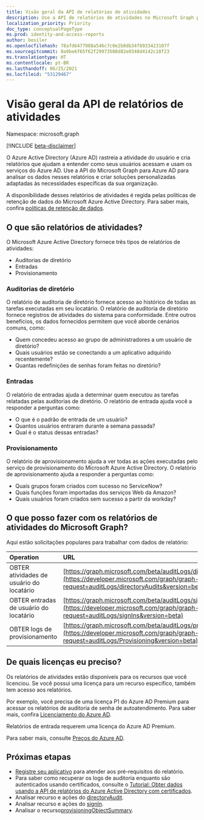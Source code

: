 ```yaml
---
title: Visão geral da API de relatórios de atividades
description: Use a API de relatórios de atividades no Microsoft Graph para acessar os relatórios que o Azure Active Directory cria para ajudar a rastrear a atividade do usuário em um locatário.
localization_priority: Priority
doc_type: conceptualPageType
ms.prod: identity-and-access-reports
author: besiler
ms.openlocfilehash: 78afd6477988a546c7c0e2b8db34f8933423107f
ms.sourcegitcommit: 8a9be6f65f62f29973508d82e0348d4142c18f23
ms.translationtype: HT
ms.contentlocale: pt-BR
ms.lasthandoff: 06/25/2021
ms.locfileid: "53129467"
---
```

# <a name="activity-reports-api-overview"></a>Visão geral da API de relatórios de atividades

Namespace: microsoft.graph

[!INCLUDE [beta-disclaimer](../../includes/beta-disclaimer.md)]

O Azure Active Directory (Azure AD) rastreia a atividade do usuário e cria relatórios que ajudam a entender como seus usuários acessam e usam os serviços do Azure AD. Use a API do Microsoft Graph para Azure AD para analisar os dados nesses relatórios e criar soluções personalizadas adaptadas às necessidades específicas da sua organização.

A disponibilidade desses relatórios de atividades é regida pelas políticas de retenção de dados do Microsoft Azure Active Directory. Para saber mais, confira [políticas de retenção de dados](https://docs.microsoft.com/azure/active-directory/reports-monitoring/reference-reports-data-retention#how-long-does-azure-ad-store-the-data).

## <a name="what-are-activity-reports"></a>O que são relatórios de atividades?

O Microsoft Azure Active Directory fornece três tipos de relatórios de atividades:

- Auditorias de diretório 
- Entradas
- Provisionamento

### <a name="directory-audits"></a>Auditorias de diretório

O relatório de auditoria de diretório fornece acesso ao histórico de todas as tarefas executadas em seu locatário. O relatório de auditoria de diretório fornece registros de atividades do sistema para conformidade. Entre outros benefícios, os dados fornecidos permitem que você aborde cenários comuns, como:

- Quem concedeu acesso ao grupo de administradores a um usuário de diretório?
- Quais usuários estão se conectando a um aplicativo adquirido recentemente?
- Quantas redefinições de senhas foram feitas no diretório?

### <a name="sign-ins"></a>Entradas

O relatório de entradas ajuda a determinar quem executou as tarefas relatadas pelas auditorias de diretório. O relatório de entrada ajuda você a responder a perguntas como:

- O que é o padrão de entrada de um usuário?
- Quantos usuários entraram durante a semana passada?
- Qual é o status dessas entradas?

### <a name="provisioning"></a>Provisionamento

O relatório de aprovisionamento ajuda a ver todas as ações executadas pelo serviço de provisionamento do Microsoft Azure Active Directory. O relatório de aprovisionamento ajuda a responder a perguntas como:

- Quais grupos foram criados com sucesso no ServiceNow?
- Quais funções foram importadas dos serviços Web da Amazon?
- Quais usuários foram criados sem sucesso a partir da workday?

## <a name="what-can-i-do-with-activity-reports-in-microsoft-graph"></a>O que posso fazer com os relatórios de atividades do Microsoft Graph?

Aqui estão solicitações populares para trabalhar com dados de relatório:

Operation | URL
:----------|:----
OBTER atividades de usuário do locatário | [https://graph.microsoft.com/beta/auditLogs/directoryAudits](https://developer.microsoft.com/graph/graph-explorer?request=auditLogs/directoryAudits&version=beta)
OBTER entradas de usuário do locatário | [https://graph.microsoft.com/beta/auditLogs/signIns](https://developer.microsoft.com/graph/graph-explorer?request=auditLogs/signIns&version=beta)
OBTER logs de provisionamento | [https://graph.microsoft.com/beta/auditLogs/provisioning](https://developer.microsoft.com/graph/graph-explorer?request=auditLogs/Provisioning&version=beta)

## <a name="what-licenses-do-i-need"></a>De quais licenças eu preciso?

Os relatórios de atividades estão disponíveis para os recursos que você licenciou. Se você possui uma licença para um recurso específico, também tem acesso aos relatórios.

Por exemplo, você precisa de uma licença P1 do Azure AD Premium para acessar os relatórios de auditoria de senha de autoatendimento.  Para saber mais, confira [Licenciamento do Azure AD](https://azure.microsoft.com/pricing/details/active-directory/).

Relatórios de entrada requerem uma licença do Azure AD Premium.

Para saber mais, consulte [Preços do Azure AD](https://azure.microsoft.com/pricing/details/active-directory/).

## <a name="next-steps"></a>Próximas etapas

- [Registre seu aplicativo](/azure/active-directory/active-directory-reporting-api-prerequisites-azure-portal) para atender aos pré-requisitos do relatório. 
- Para saber como recuperar os logs de auditoria enquanto são autenticados usando certificados, consulte o [Tutorial: Obter dados usando a API de relatórios do Azure Active Directory com certificados](/azure/active-directory/reports-monitoring/tutorial-access-api-with-certificates).  
- Analisar recurso e ações do [directoryAudit](directoryaudit.md).
- Analisar recurso e ações do [signIn](signin.md). 
- Analisar o recurso[provisioningObjectSummary](provisioningobjectsummary.md).
